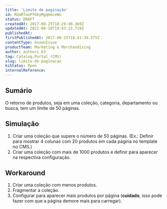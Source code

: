 ```yaml
---
title: 'Limite de paginação'
id: ROaRTaoPYGkyMgqmmceWu
status: DRAFT
createdAt: 2017-08-25T18:29:40.369Z
updatedAt: 2021-08-10T19:43:22.719Z
publishedAt: 
firstPublishedAt: 2017-08-25T18:41:39.575Z
contentType: knownIssue
productTeam: Marketing & Merchandising
author: authors_63
tag: Catalog,Portal (CMS)
slug: limite-de-paginacao
kiStatus: Open
internalReference: 
---
```


## Sumário

O retorno de produtos, seja em uma coleção, categoria, departamento ou busca, tem um limite de 50 páginas. 

## Simulação

1. Criar uma coleção que supere o número de 50 páginas. (Ex.: Definir para mostrar 4 colunas com 20 produtos em cada página no template no CMS.)
2. Criar uma coleção com mais de 1000 produtos e definir para aparecer na respectiva configuração.


## Workaround

1. Criar uma coleção com menos produtos.
2. Fragmentar a coleção.
3. Configurar para aparecer mais produtos por página (__cuidado__, isso pode fazer com que a página demore mais para carregar).

